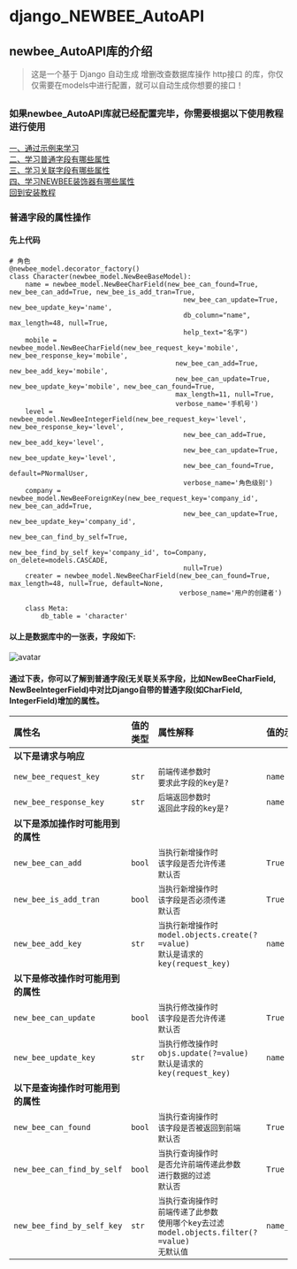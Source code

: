 # django_NEWBEE_AutoAPI
## newbee_AutoAPI库的介绍
> 这是一个基于 Django 自动生成 增删改查数据库操作 http接口 的库，你仅仅需要在models中进行配置，就可以自动生成你想要的接口！

##  

### 如果newbee_AutoAPI库就已经配置完毕，你需要根据以下使用教程进行使用
[一、通过示例来学习](https://github.com/yuedashen88/newbee/blob/master/LearningByExample.md)<br>
[二、学习普通字段有哪些属性](https://github.com/yuedashen88/newbee/blob/master/LearningByExample.md)<br>
[三、学习关联字段有哪些属性](https://github.com/yuedashen88/newbee/blob/master/LearningByExample.md)<br>
[四、学习NEWBEE装饰器有哪些属性](https://github.com/yuedashen88/newbee/blob/master/LearningByExample.md)<br>
[回到安装教程](https://github.com/yuedashen88/newbee/blob/master/README.md)<br>



### 普通字段的属性操作
#### 先上代码
```
# 角色
@newbee_model.decorator_factory()
class Character(newbee_model.NewBeeBaseModel):
    name = newbee_model.NewBeeCharField(new_bee_can_found=True, new_bee_can_add=True, new_bee_is_add_tran=True,
                                            new_bee_can_update=True, new_bee_update_key='name',
                                            db_column="name", max_length=48, null=True,
                                            help_text="名字")
    mobile = newbee_model.NewBeeCharField(new_bee_request_key='mobile', new_bee_response_key='mobile',
                                          new_bee_can_add=True, new_bee_add_key='mobile',
                                          new_bee_can_update=True, new_bee_update_key='mobile', new_bee_can_found=True,
                                          max_length=11, null=True,
                                          verbose_name='手机号')
    level = newbee_model.NewBeeIntegerField(new_bee_request_key='level', new_bee_response_key='level',
                                            new_bee_can_add=True, new_bee_add_key='level',
                                            new_bee_can_update=True, new_bee_update_key='level',
                                            new_bee_can_found=True, default=PNormalUser,
                                            verbose_name='角色级别')
    company = newbee_model.NewBeeForeignKey(new_bee_request_key='company_id', new_bee_can_add=True,
                                            new_bee_can_update=True, new_bee_update_key='company_id',
                                            new_bee_can_find_by_self=True,
                                            new_bee_find_by_self_key='company_id', to=Company, on_delete=models.CASCADE,
                                            null=True)
    creater = newbee_model.NewBeeCharField(new_bee_can_found=True, max_length=48, null=True, default=None,
                                           verbose_name='用户的创建者')

    class Meta:
        db_table = 'character'
```

#### 以上是数据库中的一张表，字段如下:

![avatar](https://github.com/yuedashen88/newbee/blob/master/images/character.png)

#### 通过下表，你可以了解到普通字段(无关联关系字段，比如NewBeeCharField, NewBeeIntegerField)中对比Django自带的普通字段(如CharField, IntegerField)增加的属性。
| 属性名  | 值的类型  | 属性解释  | 值的示例  |
|:----------|:----------|:----------|:----------|
|**以下是请求与响应**|
|`new_bee_request_key `|`str`|`前端传递参数时`<br>`要求此字段的key是?`|`name`|
|`new_bee_response_key `|`str`|`后端返回参数时`<br>`返回此字段的key是?`|`name`|
|**以下是添加操作时可能用到的属性**|
|`new_bee_can_add`|`bool`|`当执行新增操作时`<br>`该字段是否允许传递`<br>`默认否`|`True`|
|`new_bee_is_add_tran `|`bool `|`当执行新增操作时`<br>`该字段是否必须传递`<br>`默认否`|`True `|
|`new_bee_add_key`|`str`|`当执行新增操作时`<br>`model.objects.create(?=value)`<br>`默认是请求的key(request_key)`|`name`|
|**以下是修改操作时可能用到的属性**|
|`new_bee_can_update`|`bool`|`当执行修改操作时`<br>`该字段是否允许传递`<br>`默认否`|`True`|
|`new_bee_update_key`|`str`|`当执行修改操作时`<br>`objs.update(?=value)`<br>`默认是请求的key(request_key)`|`name`|
|**以下是查询操作时可能用到的属性**|
|`new_bee_can_found`|`bool`|`当执行查询操作时`<br>`该字段是否被返回到前端`<br>`默认否`|`True`|
|`new_bee_can_find_by_self`|`bool`|`当执行查询操作时`<br>`是否允许前端传递此参数`<br>`进行数据的过滤`<br>`默认否`|`True`|
|`new_bee_find_by_self_key `|`str`|`当执行查询操作时`<br>`前端传递了此参数`<br>`使用哪个key去过滤`<br>`model.objects.filter(?=value)`<br>`无默认值`|`name__icontains`|